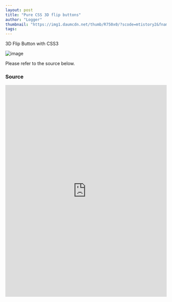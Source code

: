 ```yaml
---
layout: post
title: "Pure CSS 3D flip buttons"
author: "Logger"
thumbnail: "https://img1.daumcdn.net/thumb/R750x0/?scode=mtistory2&fname=https%3A%2F%2Ft1.daumcdn.net%2Fcfile%2Ftistory%2F251FDD4E58FD9D5A35"
tags: 
---
```



3D Flip Button with CSS3

![image](https://t1.daumcdn.net/cfile/tistory/251FDD4E58FD9D5A35)

Please refer to the source below.

### Source

<iframe allowfullscreen="true" allowpaymentrequest="true" allowtransparency="true" class="cp_embed_iframe " frameborder="0" height="662" width="100%" name="cp_embed_1" scrolling="no" src="https://codepen.io/jaehee/embed/JNRYmJ?height=662&amp;theme-id=19458&amp;slug-hash=JNRYmJ&amp;default-tab=css&amp;user=jaehee&amp;embed-version=2&amp;pen-title=Pure%20CSS%203D%20flip%20buttons&amp;name=cp_embed_1" style="width: 100%; overflow:hidden; display:block;" title="Pure CSS 3D flip buttons" loading="lazy" id="cp_embed_JNRYmJ"></iframe>